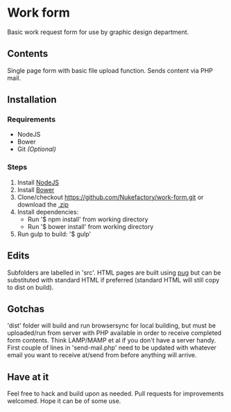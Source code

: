 # Work form
Basic work request form for use by graphic design department.

## Contents
Single page form with basic file upload function. Sends content via PHP mail.

## Installation

### Requirements
- NodeJS
- Bower
- Git *(Optional)*

### Steps
1. Install [NodeJS](https://nodejs.org/)
2. Install [Bower](https://bower.io/)
3. Clone/checkout https://github.com/Nukefactory/work-form.git or download the [.zip](https://github.com/Nukefactory/work-form/archive/master.zip)
4. Install dependencies:
    - Run '$ npm install' from working directory
    - Run '$ bower install' from working directory
5. Run gulp to build: '$ gulp'

## Edits
Subfolders are labelled in 'src'. HTML pages are built using [pug](https://pugjs.org) but can be substituted with standard HTML if preferred (standard HTML will still copy to dist on build).

## Gotchas
'dist' folder will build and run browsersync for local building, but must be uploaded/run from server with PHP available in order to receive completed form contents. Think LAMP/MAMP et al if you don't have a server handy. First couple of lines in 'send-mail.php' need to be updated with whatever email you want to receive at/send from before anything will arrive.

## Have at it
Feel free to hack and build upon as needed. Pull requests for improvements welcomed. Hope it can be of some use.
